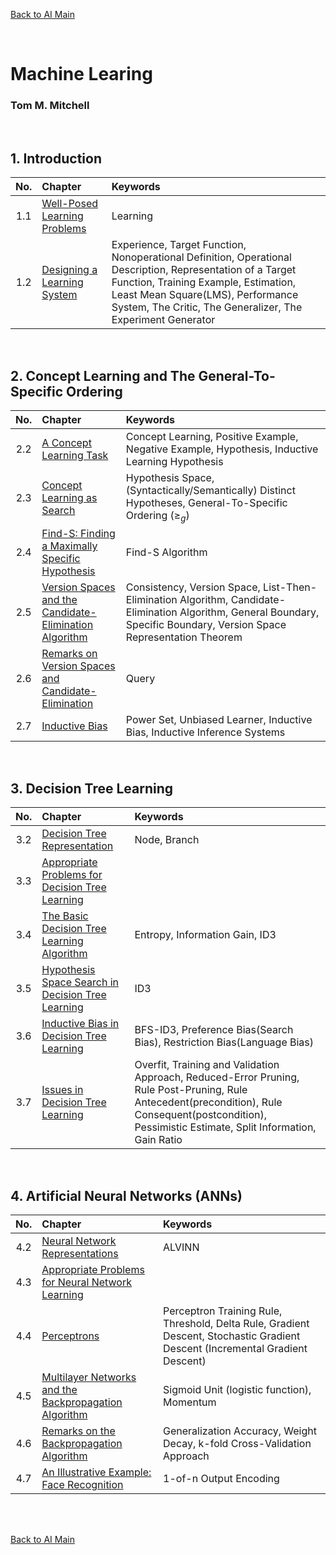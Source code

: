 [Back to AI Main](../../README.md)

<br>

# Machine Learing
### Tom M. Mitchell

<br>

## 1. Introduction
|No.|Chapter|Keywords|
|:-:|:------|:-------|
|1.1|[Well-Posed Learning Problems](./ch01/01/note.md)|Learning|
|1.2|[Designing a Learning System](./ch01/02/note.md)|Experience, Target Function, Nonoperational Definition, Operational Description, Representation of a Target Function, Training Example, Estimation, Least Mean Square(LMS), Performance System, The Critic, The Generalizer, The Experiment Generator|

<br>

## 2. Concept Learning and The General-To-Specific Ordering
|No.|Chapter|Keywords|
|:-:|:------|:-------|
|2.2|[A Concept Learning Task](./ch02/02/note.md)|Concept Learning, Positive Example, Negative Example, Hypothesis, Inductive Learning Hypothesis|
|2.3|[Concept Learning as Search](./ch02/03/note.md)|Hypothesis Space, (Syntactically/Semantically) Distinct Hypotheses, General-To-Specific Ordering ($\geq_g$)|
|2.4|[Find-S: Finding a Maximally Specific Hypothesis](./ch02/04/note.md)|Find-S Algorithm|
|2.5|[Version Spaces and the Candidate-Elimination Algorithm](./ch02/05/note.md)|Consistency, Version Space, List-Then-Elimination Algorithm, Candidate-Elimination Algorithm, General Boundary, Specific Boundary, Version Space Representation Theorem|
|2.6|[Remarks on Version Spaces and Candidate-Elimination](ch02/06/note.md)|Query|
|2.7|[Inductive Bias](ch02/07/note.md)|Power Set, Unbiased Learner, Inductive Bias, Inductive Inference Systems|

<br>

## 3. Decision Tree Learning
|No.|Chapter|Keywords|
|:-:|:------|:-------|
|3.2|[Decision Tree Representation](./ch03/02/note.md)|Node, Branch|
|3.3|[Appropriate Problems for Decision Tree Learning](./ch03/03/note.md)||
|3.4|[The Basic Decision Tree Learning Algorithm](./ch03/04/note.md)|Entropy, Information Gain, ID3|
|3.5|[Hypothesis Space Search in Decision Tree Learning](./ch03/05/note.md)|ID3|
|3.6|[Inductive Bias in Decision Tree Learning](./ch03/06/note.md)|BFS-ID3, Preference Bias(Search Bias), Restriction Bias(Language Bias)|
|3.7|[Issues in Decision Tree Learning](./ch03/07/note.md)|Overfit, Training and Validation Approach, Reduced-Error Pruning, Rule Post-Pruning, Rule Antecedent(precondition), Rule Consequent(postcondition), Pessimistic Estimate, Split Information, Gain Ratio|

<br>

## 4. Artificial Neural Networks (ANNs)
|No.|Chapter|Keywords|
|:-:|:------|:-------|
|4.2|[Neural Network Representations](./ch04/02/note.md)|ALVINN|
|4.3|[Appropriate Problems for Neural Network Learning](./ch04/03/note.md)||
|4.4|[Perceptrons](./ch04/04/note.md)|Perceptron Training Rule, Threshold, Delta Rule, Gradient Descent, Stochastic Gradient Descent (Incremental Gradient Descent)|
|4.5|[Multilayer Networks and the Backpropagation Algorithm](./ch04/05/note.md)|Sigmoid Unit (logistic function), Momentum|
|4.6|[Remarks on the Backpropagation Algorithm](./ch04/06/note.md)|Generalization Accuracy, Weight Decay, k-fold Cross-Validation Approach|
|4.7|[An Illustrative Example: Face Recognition](./ch04/07/note.md)|1-of-n Output Encoding|





<br><br>

[Back to AI Main](../../README.md)